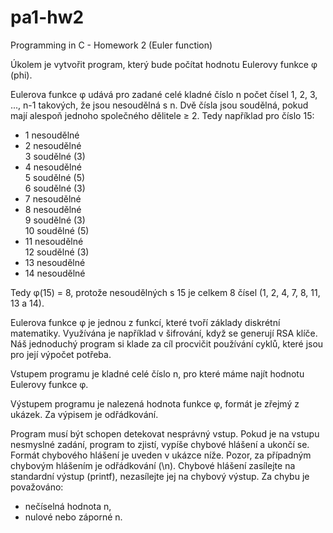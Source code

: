 pa1-hw2
=======

Programming in C - Homework 2 (Euler function)

Úkolem je vytvořit program, který bude počítat hodnotu Eulerovy funkce φ (phi).

Eulerova funkce φ udává pro zadané celé kladné číslo n počet čísel 1, 2, 3, ..., n-1 takových, že jsou nesoudělná s n. Dvě čísla jsou soudělná, pokud mají alespoň jednoho společného dělitele ≥ 2. Tedy například pro číslo 15:

*  1   nesoudělné        
*  2   nesoudělné          
   3   soudělné (3)        
*  4   nesoudělné        
   5   soudělné (5)        
   6   soudělné (3)      
*  7   nesoudělné        
*  8   nesoudělné<br />
   9   soudělné (3)<br />
  10   soudělné (5) 
* 11   nesoudělné<br />
  12   soudělné (3)
* 13   nesoudělné
* 14   nesoudělné

Tedy φ(15) = 8, protože nesoudělných s 15 je celkem 8 čísel (1, 2, 4, 7, 8, 11, 13 a 14).

Eulerova funkce φ je jednou z funkcí, které tvoří základy diskrétní matematiky. Využívána je například v šifrování, když se generují RSA klíče. Náš jednoduchý program si klade za cíl procvičit používání cyklů, které jsou pro její výpočet potřeba.

Vstupem programu je kladné celé číslo n, pro které máme najít hodnotu Eulerovy funkce φ.

Výstupem programu je nalezená hodnota funkce φ, formát je zřejmý z ukázek. Za výpisem je odřádkování.

Program musí být schopen detekovat nesprávný vstup. Pokud je na vstupu nesmyslné zadání, program to zjistí, vypíše chybové hlášení a ukončí se. Formát chybového hlášení je uveden v ukázce níže. Pozor, za případným chybovým hlášením je odřádkování (\n). Chybové hlášení zasílejte na standardní výstup (printf), nezasílejte jej na chybový výstup. Za chybu je považováno:

* nečíselná hodnota n,
* nulové nebo záporné n.
